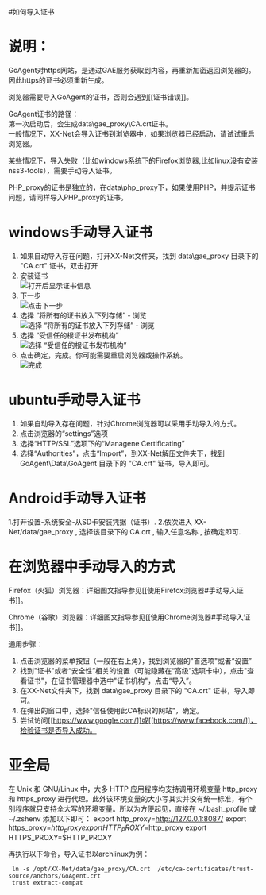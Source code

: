 #如何导入证书

说明：
======== 
GoAgent对https网站，是通过GAE服务获取到内容，再重新加密返回浏览器的。  
因此https的证书必须重新生成。 

浏览器需要导入GoAgent的证书，否则会遇到[[证书错误]]。  

GoAgent证书的路径：  
 第一次启动后，会生成data\gae_proxy\CA.crt证书。  
 一般情况下，XX-Net会导入证书到浏览器中，如果浏览器已经启动，请试试重启浏览器。  

 某些情况下，导入失败（比如windows系统下的Firefox浏览器,比如linux没有安装nss3-tools），需要手动导入证书。  

PHP_proxy的证书是独立的，在data\php_proxy下，如果使用PHP，并提示证书问题，请同样导入PHP_proxy的证书。  

# windows手动导入证书
1. 如果自动导入存在问题，打开XX-Net文件夹，找到 data\gae_proxy 目录下的 "CA.crt" 证书，双击打开
2. 安装证书<br>
![打开后显示证书信息](http://image17.poco.cn/mypoco/myphoto/20150516/11/17431385420150516111506097.png)
3. 下一步<br>
![点击下一步](http://image17.poco.cn/mypoco/myphoto/20150516/11/17431385420150516111607063.png)
4. 选择 “将所有的证书放入下列存储” - 浏览<br>
![选择 “将所有的证书放入下列存储” - 浏览](http://image17.poco.cn/mypoco/myphoto/20150516/11/17431385420150516111634031.png)
5. 选择 “受信任的根证书发布机构”<br>
![选择 “受信任的根证书发布机构”](http://image17.poco.cn/mypoco/myphoto/20150516/11/1743138542015051611165202.png)
6. 点击确定，完成。你可能需要重启浏览器或操作系统。<br>
![完成](http://image17.poco.cn/mypoco/myphoto/20150516/11/17431385420150516111732088.png)

# ubuntu手动导入证书
1. 如果自动导入存在问题，针对Chrome浏览器可以采用手动导入的方式。
2. 点击浏览器的“settings”选项
3. 选择“HTTP/SSL”选项下的“Managene Certificating”
4. 选择“Authorities”，点击“Import”，到XX-Net解压文件夹下，找到 GoAgent\Data\GoAgent 目录下的 "CA.crt" 证书，导入即可。

# Android手动导入证书
1.打开设置-系统安全-从SD卡安装凭据（证书）.
2.依次进入 XX-Net/data/gae_proxy , 选择该目录下的 CA.crt , 输入任意名称 , 按确定即可. 

# 在浏览器中手动导入的方式

Firefox（火狐）浏览器：详细图文指导参见[[使用Firefox浏览器#手动导入证书]]。

Chrome（谷歌）浏览器：详细图文指导参见[[使用Chrome浏览器#手动导入证书]]。

通用步骤：

1. 点击浏览器的菜单按钮（一般在右上角），找到浏览器的"首选项"或者“设置”
2. 找到"证书"或者“安全性”相关的设置（可能隐藏在“高级”选项卡中），点击"查看证书"，在证书管理器中选中"证书机构"，点击“导入”。
3. 在XX-Net文件夹下，找到 data\gae_proxy 目录下的 "CA.crt" 证书，导入即可。
4. 在弹出的窗口中，选择"信任使用此CA标识的网站"，确定。
5. 尝试访问[[https://www.google.com/]]或[[https://www.facebook.com/]]，检验证书是否导入成功。

# 亚全局
 在 Unix 和 GNU/Linux 中，大多 HTTP 应用程序均支持调用环境变量 http_proxy 和 https_proxy 进行代理。此外该环境变量的大小写其实并没有统一标准，有个别程序就只支持全大写的环境变量。所以为方便起见，直接在 ~/.bash_profile 或 ~/.zshenv 添加以下即可： 
   export http_proxy=http://127.0.0.1:8087/
   export https_proxy=$http_proxy
   export HTTP_PROXY=$http_proxy
   export HTTPS_PROXY=$HTTP_PROXY

 再执行以下命令，导入证书以archlinux为例：
```
 ln -s /opt/XX-Net/data/gae_proxy/CA.crt  /etc/ca-certificates/trust-source/anchors/GoAgent.crt
 trust extract-compat
```
 